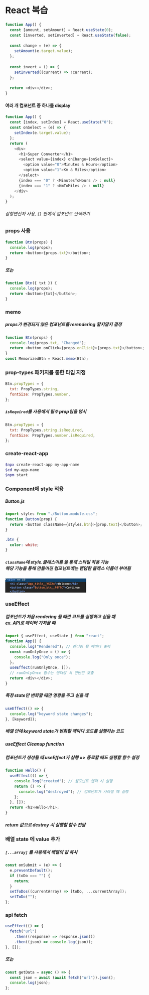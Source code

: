 # React 복습

```javascript
function App() {
  const [amount, setAmount] = React.useState(0);
  const [inverted, setInverted] = React.useState(false);

  const change = (e) => {
    setAmount(e.target.value);
  };

  const invert = () => {
    setInverted((current) => !current);
  };

  return <div></div>;
}
```

#### 여러 개 컴포넌트 중 하나를 display

```javascript
function App() {
  const [index, setIndex] = React.useState("0");
  const onSelect = (e) => {
    setIndex(e.target.value);
  };
  return (
    <div>
      <h1>Super Converter</h1>
      <select value={index} onChange={onSelect}>
        <option value="0">Minutes & Hours</option>
        <option value="1">Km & Miles</option>
      </select>
      {index === "0" ? <MinutesToHours /> : null}
      {index === "1" ? <KmToMiles /> : null}
    </div>
  );
}
```

###### 삼항연산자 사용, `{}` 안에서 컴포넌트 선택하기

### props 사용

```javascript
function Btn(props) {
  console.log(props);
  return <button>{props.txt}</button>;
}
```

##### 또는

```javascript
function Btn({ txt }) {
  console.log(props);
  return <button>{txt}</button>;
}
```

### memo

##### props가 변경되지 않은 컴포넌트를 rerendering 할지말지 결정

```javascript
function Btn(props) {
  console.log(props.txt, "Changed");
  return <button onClick={props.onClick}>{props.txt}</button>;
}
const MemorizedBtn = React.memo(Btn);
```

### prop-types 패키지를 통한 타입 지정

```javascript
Btn.propTypes = {
  txt: PropTypes.string,
  fontSize: PropTypes.number,
};
```

##### `isRequired`를 사용해서 필수 prop임을 명시

```javascript
Btn.propTypes = {
  txt: PropTypes.string.isRequired,
  fontSize: PropTypes.number.isRequired,
};
```

### create-react-app

```bash
$npx create-react-app my-app-name
$cd my-app-name
$npm start
```

### Component에 style 적용

##### Button.js

```javascript
import styles from "./Button.module.css";
function Button(prop) {
  return <button className={styles.btn}>{prop.text}</button>;
}
```

```css
.btn {
  color: white;
}
```

##### `className`에 **style.클래스이름** 을 통해 스타일 적용 가능<br>해당 기능을 통해 만들어진 컴포넌트에는 랜덤한 클래스 이름이 부여됨

![cssModule](./imgs/cssModule.png)

### useEffect

##### 컴포넌트가 처음 rendering 될 때만 코드를 실행하고 싶을 때<br>ex. API로 데이터 가져올 때

```javascript
import { useEffect, useState } from "react";
function App() {
  console.log("Rendered"); // 렌더링 될 때마다 출력
  const runOnlyOnce = () => {
    console.log("Only once");
  };
  useEffect(runOnlyOnce, []);
  // runOnlyOnce 함수는 렌더링 시 한번만 호출
  return <div></div>;
}
```

##### 특정 state만 변화할 때만 영향을 주고 싶을 때

```javascript
useEffect(() => {
  console.log("keyword state changes");
}, [keyword]);
```

##### 배열 안에 keyword state가 변화할 때마다 코드를 실행하는 코드

##### useEffect Cleanup function

##### 컴포넌트가 생성될 때 useEffect가 실행 => 종료할 때도 실행할 함수 설정

```javascript
function Hello() {
  useEffect(() => {
    console.log("created"); // 컴포넌트 렌더 시 실행
    return () => {
      console.log("destroyed"); // 컴포넌트가 사라질 때 실행
    };
  }, []);
  return <h1>Hello</h1>;
}
```

##### return 값으로 destroy 시 실행할 함수 전달

### 배열 state 에 value 추가

##### `[...array]` 를 사용해서 배열의 값 복사

```javascript
const onSubmit = (e) => {
  e.preventDefault();
  if (toDo === "") {
    return;
  }
  setToDos((currentArray) => [toDo, ...currentArray]);
  setToDo("");
};
```

### api fetch

```javascript
useEffect(() => {
  fetch("url")
    .then((response) => response.json())
    .then((json) => console.log(json));
}, []);
```

##### 또는

```javascript
const getData = async () => {
  const json = await (await fetch("url")).json();
  console.log(json);
};
```
